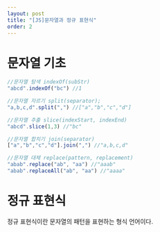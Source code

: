 ```yaml
---
layout: post
title: "[JS]문자열과 정규 표현식"
order: 2
---
```



# 문자열 기초

```js
//문자열 탐색 indexOf(subStr)
"abcd".indexOf("bc") //1

//문자열 자르기 split(separator);
"a,b,c,d".split(",") //["a","b","c","d"]

//문자열 추출 slice(indexStart, indexEnd)
"abcd".slice(1,3) //"bc"

//문자열 합치기 join(separator)
["a","b","c","d"].join(",") //"a,b,c,d"

//문자열 대체 replace(pattern, replacement)
"abab".replace("ab", "aa") //"aaab"
"abab".replaceAll("ab", "aa") //"aaaa"
```

# 정규 표현식

정규 표현식이란 문자열의 패턴을 표현하는 형식 언어이다. 